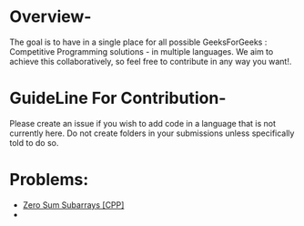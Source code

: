 # Overview-
The goal is to have in a single place for all possible GeeksForGeeks : Competitive Programming solutions - in multiple languages. We aim to achieve this collaboratively, so feel free to contribute in any way you want!.

# GuideLine For Contribution-
Please create an issue if you wish to add code in a language that is not currently here. Do not create folders in your submissions unless specifically told to do so.

# Problems:
<ul dir="auto">
    <li>
        <a href="/Zero-Sum-Subarrays.cpp">
            Zero Sum Subarrays [CPP]
        </a>
    </li>
    <li>
    
</ul>
